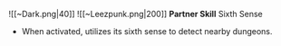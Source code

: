 
![[~Dark.png|40]]
![[~Leezpunk.png|200]]
**Partner Skill**
Sixth Sense
- When activated, utilizes its sixth sense to detect nearby dungeons.